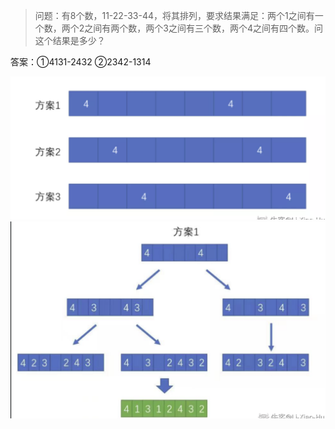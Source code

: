 > 问题：有8个数，11-22-33-44，将其排列，要求结果满足：两个1之间有一个数，两个2之间有两个数，两个3之间有三个数，两个4之间有四个数。问这个结果是多少？

答案：①4131-2432    ②2342-1314

![](./图片/数字问题1.png)
![](./图片/数字问题2.png)






